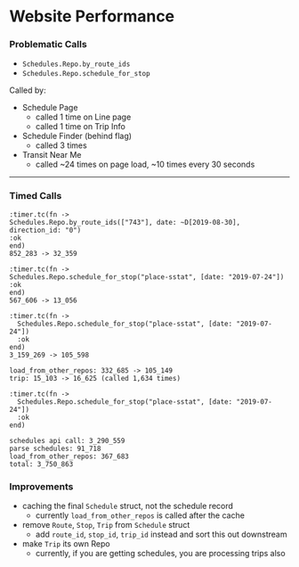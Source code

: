 # Website Performance

### Problematic Calls

- `Schedules.Repo.by_route_ids`
- `Schedules.Repo.schedule_for_stop`

Called by:

- Schedule Page
  - called 1 time on Line page
  - called 1 time on Trip Info
- Schedule Finder (behind flag)
  - called 3 times
- Transit Near Me
  - called ~24 times on page load, ~10 times every 30 seconds

---

### Timed Calls

```
:timer.tc(fn ->
Schedules.Repo.by_route_ids(["743"], date: ~D[2019-08-30], direction_id: "0")
:ok
end)
852_283 -> 32_359
```

```
:timer.tc(fn ->
Schedules.Repo.schedule_for_stop("place-sstat", [date: "2019-07-24"])
:ok
end)
567_606 -> 13_056
```

```
:timer.tc(fn ->
  Schedules.Repo.schedule_for_stop("place-sstat", [date: "2019-07-24"])
  :ok
end)
3_159_269 -> 105_598

load_from_other_repos: 332_685 -> 105_149
trip: 15_103 -> 16_625 (called 1,634 times)
```

```
:timer.tc(fn ->
  Schedules.Repo.schedule_for_stop("place-sstat", [date: "2019-07-24"])
  :ok
end)

schedules api call: 3_290_559
parse schedules: 91_718
load_from_other_repos: 367_683
total: 3_750_863
```

### Improvements

- caching the final `Schedule` struct, not the schedule record
  - currently `load_from_other_repos` is called after the cache
- remove `Route`, `Stop`, `Trip` from `Schedule` struct
  - add `route_id`, `stop_id`, `trip_id` instead and sort this out downstream
- make `Trip` its own Repo
  - currently, if you are getting schedules, you are processing trips also
